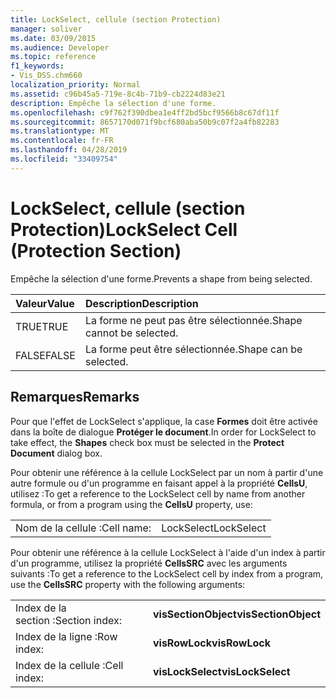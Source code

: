 ```yaml
---
title: LockSelect, cellule (section Protection)
manager: soliver
ms.date: 03/09/2015
ms.audience: Developer
ms.topic: reference
f1_keywords:
- Vis_DSS.chm660
localization_priority: Normal
ms.assetid: c96b45a5-719e-8c4b-71b9-cb2224d83e21
description: Empêche la sélection d'une forme.
ms.openlocfilehash: c9f762f390dbea1e4ff2bd5bcf9566b8c67df11f
ms.sourcegitcommit: 8657170d071f9bcf680aba50b9c07f2a4fb82283
ms.translationtype: MT
ms.contentlocale: fr-FR
ms.lasthandoff: 04/28/2019
ms.locfileid: "33409754"
---
```

# <a name="lockselect-cell-protection-section"></a><span data-ttu-id="73d7b-103">LockSelect, cellule (section Protection)</span><span class="sxs-lookup"><span data-stu-id="73d7b-103">LockSelect Cell (Protection Section)</span></span>

<span data-ttu-id="73d7b-104">Empêche la sélection d'une forme.</span><span class="sxs-lookup"><span data-stu-id="73d7b-104">Prevents a shape from being selected.</span></span>
  
|<span data-ttu-id="73d7b-105">**Valeur**</span><span class="sxs-lookup"><span data-stu-id="73d7b-105">**Value**</span></span>|<span data-ttu-id="73d7b-106">**Description**</span><span class="sxs-lookup"><span data-stu-id="73d7b-106">**Description**</span></span>|
|:-----|:-----|
| <span data-ttu-id="73d7b-107">TRUE</span><span class="sxs-lookup"><span data-stu-id="73d7b-107">TRUE</span></span>  <br/> | <span data-ttu-id="73d7b-108">La forme ne peut pas être sélectionnée.</span><span class="sxs-lookup"><span data-stu-id="73d7b-108">Shape cannot be selected.</span></span>  <br/> |
| <span data-ttu-id="73d7b-109">FALSE</span><span class="sxs-lookup"><span data-stu-id="73d7b-109">FALSE</span></span>  <br/> | <span data-ttu-id="73d7b-110">La forme peut être sélectionnée.</span><span class="sxs-lookup"><span data-stu-id="73d7b-110">Shape can be selected.</span></span>  <br/> |
   
## <a name="remarks"></a><span data-ttu-id="73d7b-111">Remarques</span><span class="sxs-lookup"><span data-stu-id="73d7b-111">Remarks</span></span>

<span data-ttu-id="73d7b-112">Pour que l'effet de LockSelect s'applique, la case **Formes** doit être activée dans la boîte de dialogue **Protéger le document**.</span><span class="sxs-lookup"><span data-stu-id="73d7b-112">In order for LockSelect to take effect, the **Shapes** check box must be selected in the **Protect Document** dialog box.</span></span> 
  
<span data-ttu-id="73d7b-113">Pour obtenir une référence à la cellule LockSelect par un nom à partir d'une autre formule ou d'un programme en faisant appel à la propriété **CellsU**, utilisez :</span><span class="sxs-lookup"><span data-stu-id="73d7b-113">To get a reference to the LockSelect cell by name from another formula, or from a program using the **CellsU** property, use:</span></span> 
  
|||
|:-----|:-----|
| <span data-ttu-id="73d7b-114">Nom de la cellule :</span><span class="sxs-lookup"><span data-stu-id="73d7b-114">Cell name:</span></span>  <br/> | <span data-ttu-id="73d7b-115">LockSelect</span><span class="sxs-lookup"><span data-stu-id="73d7b-115">LockSelect</span></span>  <br/> |
   
<span data-ttu-id="73d7b-116">Pour obtenir une référence à la cellule LockSelect à l'aide d'un index à partir d'un programme, utilisez la propriété **CellsSRC** avec les arguments suivants :</span><span class="sxs-lookup"><span data-stu-id="73d7b-116">To get a reference to the LockSelect cell by index from a program, use the **CellsSRC** property with the following arguments:</span></span> 
  
|||
|:-----|:-----|
| <span data-ttu-id="73d7b-117">Index de la section :</span><span class="sxs-lookup"><span data-stu-id="73d7b-117">Section index:</span></span>  <br/> |<span data-ttu-id="73d7b-118">**visSectionObject**</span><span class="sxs-lookup"><span data-stu-id="73d7b-118">**visSectionObject**</span></span> <br/> |
| <span data-ttu-id="73d7b-119">Index de la ligne :</span><span class="sxs-lookup"><span data-stu-id="73d7b-119">Row index:</span></span>  <br/> |<span data-ttu-id="73d7b-120">**visRowLock**</span><span class="sxs-lookup"><span data-stu-id="73d7b-120">**visRowLock**</span></span> <br/> |
| <span data-ttu-id="73d7b-121">Index de la cellule :</span><span class="sxs-lookup"><span data-stu-id="73d7b-121">Cell index:</span></span>  <br/> |<span data-ttu-id="73d7b-122">**visLockSelect**</span><span class="sxs-lookup"><span data-stu-id="73d7b-122">**visLockSelect**</span></span> <br/> |
   


